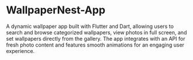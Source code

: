 # WallpaperNest-App
A dynamic wallpaper app built with Flutter and Dart, allowing users to search and browse categorized wallpapers, view photos in full screen, and set wallpapers directly from the gallery. The app integrates with an API for fresh photo content and features smooth animations for an engaging user experience.
